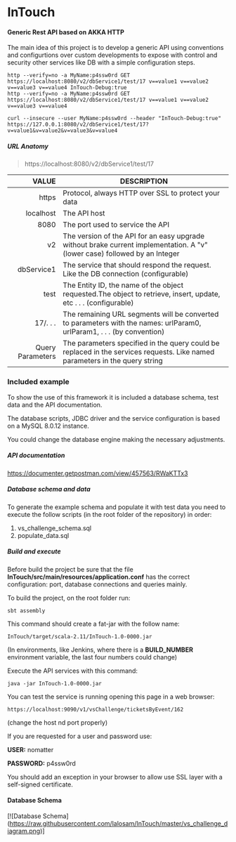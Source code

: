 # InTouch

#### Generic Rest API based on AKKA HTTP

The main idea of this project is to develop a generic API using conventions and configurtions over custom developments to expose with control and security other services like DB with a simple configuration steps.


    http --verify=no -a MyName:p4ssw0rd GET https://localhost:8080/v2/dbService1/test/17 v==value1 v==value2 v==value3 v==value4 InTouch-Debug:true
    http --verify=no -a MyName:p4ssw0rd GET https://localhost:8080/v2/dbService1/test/17 v==value1 v==value2 v==value3 v==value4

    curl --insecure --user MyName:p4ssw0rd --header "InTouch-Debug:true" https://127.0.0.1:8080/v2/dbService1/test/17?v=value1&v=value2&v=value3&v=value4


##### URL Anatomy

> https://localhost:8080/v2/dbService1/test/17

| VALUE            | DESCRIPTION                                                                                                                 |
|-----------------:|-----------------------------------------------------------------------------------------------------------------------------|
| https            | Protocol, always HTTP over SSL to protect your data                                                                         |
| localhost        | The API host                                                                                                                |
| 8080             | The port used to service the API                                                                                            |
| v2               | The version of the API for an easy upgrade without brake current implementation. A "v" (lower case) followed by an Integer  |
| dbService1       | The service that should respond the request. Like the DB connection (configurable)                                          |
| test             | The Entity ID, the name of the object requested.The object to retrieve, insert, update, etc . . .  (configurable)           |
| 17/. . .         | The remaining URL segments will be converted to parameters with the names: urlParam0, urlParam1, . . . (by convention)      |
| Query Parameters | The parameters specified in the query could be replaced in the services requests. Like named parameters in the query string |


### Included example

To show the use of this framework it is included a database schema, test data and the API documentation.

The database scripts, JDBC driver and the service configuration is based on a MySQL 8.0.12 instance.

You could change the database engine making the necessary adjustments.



##### API documentation

https://documenter.getpostman.com/view/457563/RWaKTTx3

##### Database schema and data

To generate the example schema and populate it with test data you need to execute the follow scripts (in the root folder of the repository) in order:

 1. vs_challenge_schema.sql
 2. populate_data.sql
 
##### Build and execute

Before build the project be sure that the file **InTouch/src/main/resources/application.conf** has the correct configuration: port, database connections and queries mainly.

To build the project, on the root folder run:

    sbt assembly
 
This command should create a fat-jar with the follow name:

    InTouch/target/scala-2.11/InTouch-1.0-0000.jar
    
(In environments, like Jenkins, where there is a **BUILD_NUMBER** environment variable, the last four numbers could change)

Execute the API services with this command:

    java -jar InTouch-1.0-0000.jar

You can test the service is running opening this page in a web browser:

    https://localhost:9090/v1/vsChallenge/ticketsByEvent/162

(change the host nd port properly)

If you are requested for a user and password use:

**USER:** nomatter

**PASSWORD:** p4ssw0rd

You should add an exception in your browser to allow use SSL layer with a self-signed certificate.

#### Database Schema

[![Database Schema] (https://raw.githubusercontent.com/lalosam/InTouch/master/vs_challenge_diagram.png)]
  
